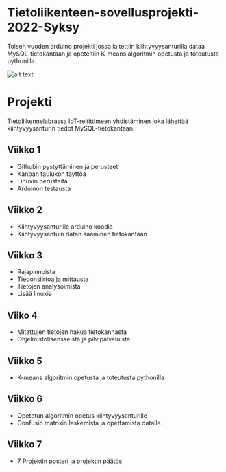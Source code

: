 # Tietoliikenteen-sovellusprojekti-2022-Syksy
Toisen vuoden arduino projekti jossa laitettiin kiihtyvyysanturilla dataa MySQL-tietokantaan ja opeteltiin K-means algoritmin opetusta ja toteutusta pythonilla.

![alt text](https://i.imgur.com/M2SjL8A.png)

# Projekti
Tietoliikennelabrassa IoT-reitittimeen yhdistäminen joka lähettää kiihtyvyysanturin tiedot MySQL-tietokantaan.

## Viikko 1 
- Githubin pystyttäminen ja perusteet
- Kanban taulukon täyttöä
- Linuxin perusteita
- Arduinon testausta

## Viikko 2
- Kiihtyvyysanturille arduino koodia
- Kiihtyvyysantuin datan saaminen tietokantaan

## Viikko 3
- Rajapinnoista
- Tiedonsiirtoa ja mittausta
- Tietojen analysoimista
- Lisää linuxia

## Viiko 4
- Mitattujen tietojen hakua tietokannasta
- Ohjelmistolisensseistä ja pilvipalveluista

## Viikko 5
- K-means algoritmin opetusta ja toteutusta pythonilla

## Viikko 6
- Opetetun algoritmin opetus kiihtyvyysanturille
- Confusio matrixin laskemista ja opettamista datalle.

## Viikko 7
- 7 Projektin posteri ja projektin päätös
